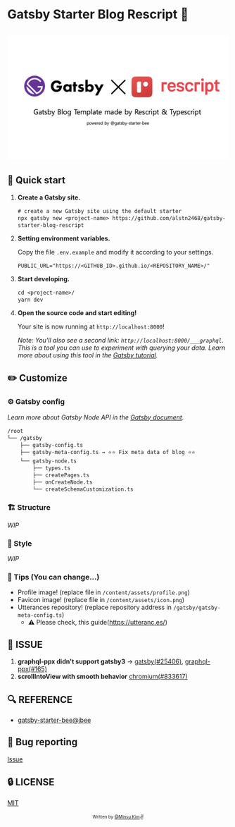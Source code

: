 # Gatsby Starter Blog Rescript 🍭

<h2 align="center">
  <img src="./static/og.png" alt="Gatsby Starter Blog Rescript" width="600px" />
  <br>
</h2>

## 🚀 Quick start

1.  **Create a Gatsby site.**

    ```shell
    # create a new Gatsby site using the default starter
    npx gatsby new <project-name> https://github.com/alstn2468/gatsby-starter-blog-rescript
    ```

2.  **Setting environment variables.**

    Copy the file `.env.example` and modify it according to your settings.

    ```env
    PUBLIC_URL="https://<GITHUB_ID>.github.io/<REPOSITORY_NAME>/"
    ```

3.  **Start developing.**

    ```shell
    cd <project-name>/
    yarn dev
    ```

4.  **Open the source code and start editing!**

    Your site is now running at `http://localhost:8000`!

    _Note: You'll also see a second link: _`http://localhost:8000/___graphql`_. This is a tool you can use to experiment with querying your data. Learn more about using this tool in the [Gatsby tutorial](https://www.gatsbyjs.com/tutorial/part-five/#introducing-graphiql)._

## ✏️ Customize

### ⚙ Gatsby config

_Learn more about Gatsby Node API in the [Gatsby document](https://www.gatsbyjs.com/docs/reference/config-files/gatsby-node)._

```
/root
└── /gatsby
    ├── gatsby-config.ts
    ├── gatsby-meta-config.ts → ⭐️⭐️ Fix meta data of blog ⭐️⭐️
    └── gatsby-node.ts
        ├── types.ts
        ├── createPages.ts
        ├── onCreateNode.ts
        └── createSchemaCustomization.ts
```

### 🏗 Structure

_WIP_

### 🎨 Style

_WIP_

### 🍭 Tips (You can change...)

- Profile image! (replace file in `/content/assets/profile.png`)
- Favicon image! (replace file in `/content/assets/icon.png`)
- Utterances repository! (replace repository address in `/gatsby/gatsby-meta-config.ts`)
  - ⚠️ Please check, this guide(<https://utteranc.es/>)

## 🚧 ISSUE

1. **graphql-ppx didn't support gatsby3** → [gatsby(#25406)](https://github.com/gatsbyjs/gatsby/issues/25406), [graphql-ppx(#165)](https://github.com/reasonml-community/graphql-ppx/issues/165)
2. **scrollIntoView with smooth behavior** [chromium(#833617)](https://bugs.chromium.org/p/chromium/issues/detail?id=833617)

## 🔍  REFERENCE

- [gatsby-starter-bee@jbee](https://github.com/JaeYeopHan/gatsby-starter-bee)

## :bug: Bug reporting

[Issue](https://github.com/alstn2468/gatsby-starter-blog-rescript/issues)

## 🔒 LICENSE

[MIT](./LICENSE)

<div align="center">

<sub><sup>Written by <a href="https://github.com/alstn2468">@Minsu Kim</a></sup></sub><small>✌</small>

</div>
